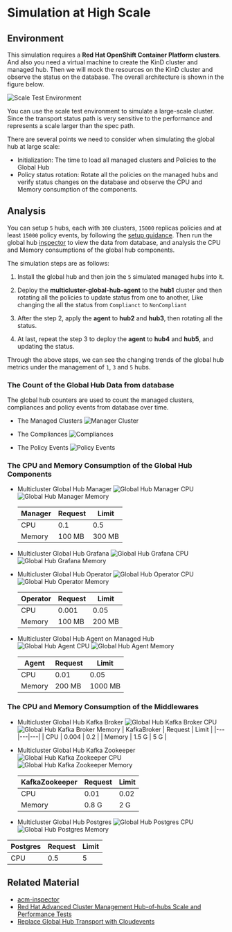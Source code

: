 # Simulation at High Scale

## Environment

This simulation requires a **Red Hat OpenShift Container Platform clusters**. And also you need a virtual machine to create the KinD cluster and managed hub. Then we will mock the resources on the KinD cluster and observe the status on the database. The overall architecture is shown in the figure below.

![Scale Test Environment](./../images/global-hub-scale-test-overview.png)

You can use the scale test environment to simulate a large-scale cluster. Since the transport status path is very sensitive to the performance and represents a scale larger than the spec path.

There are several points we need to consider when simulating the global hub at large scale:

- Initialization: The time to load all managed clusters and Policies to the Global Hub
- Policy status rotation: Rotate all the policies on the managed hubs and verify status changes on the database and observe the CPU and Memory consumption of the components.

## Analysis

You can setup `5` hubs, each with `300` clusters, `15000` replicas policies and at least `15000` policy events, by following the [setup guidance](./setup/README.md). Then run the global hub [inspector](./inspector/README.md) to view the data from database, and analysis the CPU and Memory consumptions of the global hub components.

The simulation steps are as follows:

1. Install the global hub and then join the `5` simulated managed hubs into it.

2. Deploy the **multicluster-global-hub-agent** to the **hub1** cluster and then rotating all the policies to update status from one to another, Like changing the all the status from `Complianct` to `NonCompliant`

3. After the step 2, apply the **agent** to **hub2** and **hub3**, then rotating all the status.

4. At last, repeat the step 3 to deploy the **agent** to **hub4** and **hub5**, and updating the status.

Through the above steps, we can see the changing trends of the global hub metrics under the management of `1`, `3` and `5` hubs.

### The Count of the Global Hub Data from database

The global hub counters are used to count the managed clusters, compliances and policy events from database over time. 

- The Managed Clusters
![Manager Cluster](./../images/global-hub-count-cluster.png)

- The Compliances
![Compliances](./../images/global-hub-count-compliance.png)

- The Policy Events
![Policy Events](./../images/global-hub-count-event.png)


### The CPU and Memory Consumption of the Global Hub Components

- Multicluster Global Hub Manager
![Global Hub Manager CPU](./../images/global-hub-manager-cpu-usage.png)
![Global Hub Manager Memory](./../images/global-hub-manager-memory-usage.png)

  | Manager | Request | Limit |
  |---|---|---|
  | CPU | 0.1 | 0.5 |
  | Memory | 100 MB | 300 MB |

- Multicluster Global Hub Grafana
![Global Hub Grafana CPU](./../images/global-hub-grafana-cpu-usage.png)
![Global Hub Grafana Memory](./../images/global-hub-grafana-memory-usage.png)

- Multicluster Global Hub Operator
![Global Hub Operator CPU](./../images/global-hub-operator-cpu-usage.png)
![Global Hub Operator Memory](./../images/global-hub-operator-memory-usage.png)

  | Operator | Request | Limit |
  |---|---|---|
  | CPU | 0.001 | 0.05 |
  | Memory | 100 MB | 200 MB |

- Multicluster Global Hub Agent on Managed Hub
![Global Hub Agent CPU](./../images/global-hub-agent-cpu-usage.png)
![Global Hub Agent Memory](./../images/global-hub-agent-memory-usage.png)

  | Agent | Request | Limit |
  |---|---|---|
  | CPU | 0.01 | 0.05 |
  | Memory | 200 MB | 1000 MB |

### The CPU and Memory Consumption of the Middlewares

- Multicluster Global Hub Kafka Broker
![Global Hub Kafka Broker CPU](./../images/global-hub-kafka-broker-cpu-usage.png)
![Global Hub Kafka Broker Memory](./../images/global-hub-kafka-broker-memory-usage.png)
  | KafkaBroker | Request | Limit |
  |---|---|---|
  | CPU | 0.004 | 0.2 |
  | Memory | 1.5 G | 5 G |

- Multicluster Global Hub Kafka Zookeeper
![Global Hub Kafka Zookeeper CPU](./../images/global-hub-kafka-zookeeper-cpu-usage.png)
![Global Hub Kafka Zookeeper Memory](./../images/global-hub-kafka-zookeeper-memory-usage.png)

  | KafkaZookeeper | Request | Limit |
  |---|---|---|
  | CPU | 0.01 | 0.02 |
  | Memory | 0.8 G | 2 G |

- Multicluster Global Hub Postgres
![Global Hub Postgres CPU](./../images/global-hub-postgres-cpu-usage.png)
![Global Hub Postgres Memory](./../images/global-hub-postgres-memory-usage.png)

| Postgres | Request | Limit |
|---|---|---|
| CPU | 0.5 | 5 |

## Related Material

- [acm-inspector](https://github.com/bjoydeep/acm-inspector)
- [Red Hat Advanced Cluster Management Hub-of-hubs Scale and Performance Tests](https://docs.google.com/presentation/d/1z6hESoacKRHuBQ-7I8nqWBuMnw7Z6CAw/edit#slide=id.p1)
- [Replace Global Hub Transport with Cloudevents](https://github.com/stolostron/multicluster-global-hub/issues/310)